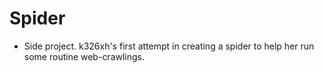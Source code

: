 # Spider
* Side project. k326xh's first attempt in creating a spider to help her run some routine web-crawlings.
